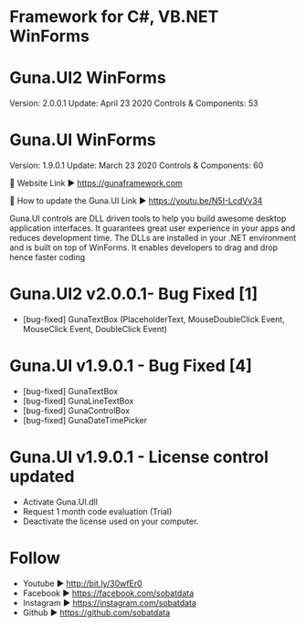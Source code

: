 # Framework for C#, VB.NET WinForms 

# Guna.UI2 WinForms
Version: 2.0.0.1
Update: April 23 2020
Controls & Components: 53

# Guna.UI WinForms
Version: 1.9.0.1
Update: March 23 2020
Controls & Components: 60

📌 Website
Link ►  https://gunaframework.com

📌 How to update the Guna.UI
Link ►  https://youtu.be/N5I-LcdVv34

Guna.UI controls are DLL driven tools to help you build awesome desktop application interfaces. It guarantees great user experience in your apps and reduces development time. The DLLs are installed in your .NET environment and is built on top of WinForms. It enables developers to drag and drop hence faster coding
# Guna.UI2 v2.0.0.1- Bug Fixed [1] 
* [bug-fixed] GunaTextBox (PlaceholderText, MouseDoubleClick Event, MouseClick Event, DoubleClick Event)

# Guna.UI v1.9.0.1 - Bug Fixed [4] 
* [bug-fixed] GunaTextBox
* [bug-fixed] GunaLineTextBox
* [bug-fixed] GunaControlBox
* [bug-fixed] GunaDateTimePicker

# Guna.UI v1.9.0.1 - License control updated
* Activate Guna.UI.dll
* Request 1 month code evaluation (Trial)
* Deactivate the license used on your computer.

# Follow
* Youtube ► http://bit.ly/30wfEr0
* Facebook ► https://facebook.com/sobatdata
* Instagram ► https://instagram.com/sobatdata
* Github ► https://github.com/sobatdata